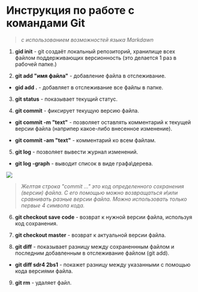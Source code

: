 # **Инструкция по работе с командами Git**

> *с использованием возможностей языка Markdawn*

1. **gid init** - git создаёт локальный репозиторий, хранилище всех файлом поддерживающих версионность (это делается 1 раз в рабочей папке.)

2. **git add "имя файла"** - добавление файла в отслеживание.
* **gid add .** - добавляет в отслеживание все файлы в папке.

3. **git status** - показывает текущий статус.

4. **git commit** - фиксирует текущую версию файла.

* **git commit -m "text"** - позволяет оставлять комментарий к текущей версии файла (наприпер какое-либо внесенное изменение).

* **git commit -am "text"** - комментарий ко всем файлам.

5. **git log** - позволяет вывести журнал изменений.

+ **git log -graph** - выводит список в виде графа\дерева.

![](scrlog.JPG)

>*Желтая строка "commit ..." это код определенного сохранения (версии) файла. С его помощью можно возвращаться и\или сравнивать разные версии файла. Можно использовать только первые 4 символа кода.*

6. **git checkout save code** - возврат к нужной версии файла, используя код сохранения.

7. **git checkout master** - возврат к актуальной версии файла.

8. **git diff** - показывает разницу между сохраненнным файлом и последним добавленным в отслеживание файлом (git add).
* **git diff sdr4 2bs1** - покажет разницу между указанными с помощью кода версиями файла.

9. **git rm** - удаляет файл.